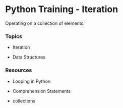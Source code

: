 # Python Training - Iteration

Operating on a collection of elements.

### Topics

- Iteration

- Data Structures


### Resources

- Looping in Python

- Comprehension Statements

- collections
